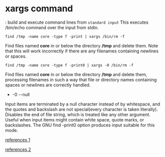 # xargs command

: build and execute command lines from `standard input`
This executes /bin/echo command over the input from stdin. 

```
find /tmp -name core -type f -print | xargs /bin/rm -f
```

Find files named **core** in or below the directory **/tmp** and delete them. Note that this will work incorrectly if there are any filenames containing newlines or spaces.

```
find /tmp -name core -type f -print0 | xargs -0 /bin/rm -f
```

Find files named **core** in or below the directory **/tmp** and delete them, processing filenames in such a way that file or directory names containing spaces or newlines are correctly handled.



- -0 --null

 Input items are terminated by a null character instead of by whitespace, and the quotes and backslash are not special(every character is taken literally). Disables the end of file string, which is treated like any other argument. Useful when input items might contain white space, quote marks, or backslashes. The GNU find -print0 option produces input suitable for this mode.


[references 1](http://www.tutorialspoint.com/unix_commands/xargs.htm)

[references 2](http://www.thegeekstuff.com/2013/12/xargs-examples)